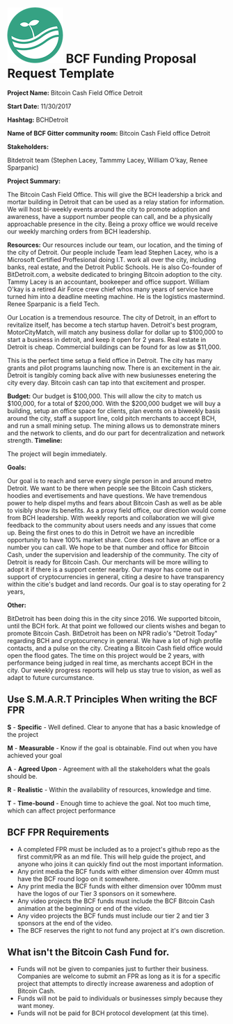 # ![BCF Logo Round Tiny](https://raw.githubusercontent.com/The-Bitcoin-Cash-Fund/Branding/master/BCF%20Symbol%20Round%20Tiny.png) BCF Funding Proposal Request Template


**Project Name:** Bitcoin Cash Field Office Detroit

**Start Date:** 11/30/2017


**Hashtag:** BCHDetroit


**Name of BCF Gitter community room:** Bitcoin Cash Field office Detroit 


**Stakeholders:** 

Bitdetroit team (Stephen Lacey, Tammmy Lacey, William O'kay, Renee Sparpanic)


**Project Summary:** 

The Bitcoin Cash Field Office. This will give the BCH leadership a brick and mortar building in Detroit that can be used as a relay station for information. We will host bi-weekly events around the city to promote adoption and awareness, have a support number people can call, and be a physically approachable presence in the city. Being a proxy office we would receive our weekly marching orders from BCH leadership.


**Resources:**
Our resources include our team, our location, and the timing of the city of Detroit. 
Our people include Team lead Stephen Lacey, who is a Microsoft Certified Proffesional doing I.T. work all over the city, including banks, real estate, and the Detroit Public Schools. He is also Co-founder of BitDetroit.com, a website dedicated to bringing Bitcoin adoption to the city. Tammy Lacey is an accountant, bookeeper and office support. William O'kay is a retired Air Force crew chief whos many years of service have turned him into a deadline meeting machine. He is the logistics mastermind. Renee Sparpanic is a field Tech. 

Our Location is a tremendous resource. The city of Detroit, in an effort to revitalize itself, has become a tech startup haven. Detroit's best program, MotorCityMatch, will match any business dollar for dollar up to $100,000 to start a business in detroit, and keep it open for 2 years. Real estate in Detroit is cheap. Commercial buildings can be found for as low as $11,000. 

This is the perfect time setup a field office in Detroit. The city has many grants and pilot programs launching now. There is an excitement in the air. Detroit is tangibly coming back alive with new busiunesses enetering the city every day. Bitcoin cash can tap into that excitement and prosper.




**Budget:**
Our budget is $100,000. This will allow the city to match us $100,000, for a total of $200,000. With the $200,000 budget we will buy a building, setup an office space for clients, plan events on a biweekly basis around the city, staff a support line, cold pitch merchants to accept BCH, and run a small mining setup. The mining allows us to demonstrate miners and the network to clients, and do our part for decentralization and network strength.
**Timeline:** 

The project will begin immediately.

**Goals:**

Our goal is to reach and serve every single person in and around metro Detroit. We want to be there when people see the Bitcoin Cash stickers, hoodies and evertisements and have questions. We have tremendous power to help dispel myths and fears about Bitcoin Cash as well as be able to visibly show its benefits. As a proxy field office, our direction would come from BCH leadership. With weekly reports and collaboration we will give feedback to the community about users needs and any issues that come up. Being the first ones to do this in Detroit we have an incredible opportunity to have 100% market share. Core does not have an office or a number you can call. We hope to be that number and office for Bitcoin Cash, under the supervision and leadership of the community. The city of Detroit is ready for Bitcoin Cash. Our merchants will be more willing to adopt it if there is a support center nearby. Our mayor has come out in support of cryptocurrencies in general, citing a desire to have transparency within the citie's budget and land records. Our goal is to stay operating for 2 years,

**Other:**

BitDetroit has been doing this in the city since 2016. We supported bitcoin, until the BCH fork. At that point we followed our clients wishes and began to promote Bitcoin Cash. BitDetroit has been on NPR radio's "Detroit Today" regarding BCH and cryptocurrency in general. We have a lot of high profile contacts, and a pulse on the city. Creating a Bitcoin Cash field office would open the flood gates. The time on this project would be 2 years, with performance being judged in real time, as merchants accept BCH in the city. Our weekly progress reports will help us stay true to vision, as well as adapt to future curcumstance.

## Use S.M.A.R.T Principles When writing the BCF FPR

**S** - **Specific** - Well defined. Clear to anyone that has a basic knowledge of the project

**M** - **Measurable** - Know if the goal is obtainable. Find out when you have achieved your goal

**A** - **Agreed Upon** - Agreement with all the stakeholders what the goals should be.

**R** - **Realistic** - Within the availability of resources, knowledge and time.

**T** - **Time-bound** - Enough time to achieve the goal. Not too much time, which can affect project performance


## BCF FPR Requirements

- A completed FPR must be included as to a project's github repo as the first commit/PR as an md file. This will help guide the project, and anyone who joins it can quickly find out the most important information.
- Any print media the BCF funds with either dimension over 40mm must have the BCF round logo on it somewhere.
- Any print media the BCF funds with either dimension over 100mm must have the logos of our Tier 3 sponsors on it somewhere.
- Any video projects the BCF funds must include the BCF Bitcoin Cash animation at the beginning or end of the video.
- Any video projects the BCF funds must include our tier 2 and tier 3 sponsors at the end of the video.
- The BCF reserves the right to not fund any project at it's own discretion.

## What isn't the Bitcoin Cash Fund for.

- Funds will not be given to companies just to further their business. Companies are welcome to submit an FPR as long as it is for a specific project that attempts to directly increase awareness and adoption of Bitcoin Cash.
- Funds will not be paid to individuals or businesses simply because they want money.
- Funds will not be paid for BCH protocol development (at this time).


